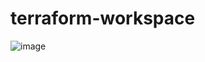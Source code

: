 # terraform-workspace

![image](https://github.com/HashTekSolutions/terraform-workspace/assets/113618701/72160da2-72a3-41a4-8871-459a6ebddd9a)

